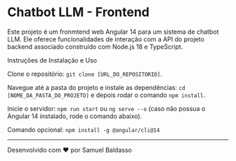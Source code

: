 # Chatbot LLM - Frontend

Este projeto é um fronmtend web Angular 14 para um sistema de chatbot LLM. Ele oferece funcionalidades de interação com a API do projeto backend associado construído com Node.js 18 e TypeScript.

Instruções de Instalação e Uso

Clone o repositório: `git clone [URL_DO_REPOSITORIO]`.

Navegue até a pasta do projeto e instale as dependências: `cd [NOME_DA_PASTA_DO_PROJETO]` e depois rodar o comando `npm install`.

Inicie o servidor: `npm run start` ou `ng serve --o` (caso não possua o Angular 14 instalado, rode o comando abaixo).

Comando opcional: `npm install -g @angular/cli@14`

---

Desenvolvido com ❤️ por Samuel Baldasso
